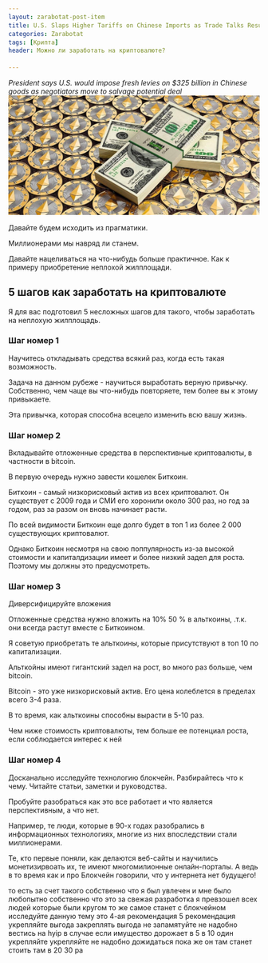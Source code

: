 ```yaml
---
layout: zarabotat-post-item
title: U.S. Slaps Higher Tariffs on Chinese Imports as Trade Talks Resume лол
categories: Zarabotat
tags: [Крипта]
header: Можно ли заработать на криптовалюте?

---
```

*President says U.S. would impose fresh levies on $325 billion in Chinese goods as negotiators move to salvage potential deal*
![My helpful screenshot](/images/mining/ETH/ethereum-money2.jpg)

Давайте будем исходить из прагматики.  


<p class="vaz5">Миллионерами мы навряд ли станем.</p>

Давайте нацеливаться на что-нибудь больше практичное. Как к примеру приобретение неплохой жилплощади.

## 5 шагов как заработать на криптовалюте

Я для вас подготовил 5 несложных шагов для такого, чтобы заработать на неплохую жилплощадь.

### Шаг номер 1 

<p class="vaz">Научитесь откладывать  средства всякий раз,  когда есть такая возможность.</p>

Задача на данном рубеже - научиться выработать верную привычку.  Собственно, чем чаще вы что-нибудь повторяете, тем более вы к этому привыкаете.

Эта привычка, которая способна всецело изменить всю вашу жизнь.

### Шаг номер 2
<p class="vaz">Вкладывайте отложенные средства в перспективные криптовалюты, в частности в bitcoin.</p>

В первую очередь нужно завести кошелек Биткоин. 

Биткоин - самый низкорисковый актив из всех криптовалют. Он существует с 2009 года и СМИ его хоронили около 300 раз, но год за годом, раз за разом он вновь начинает расти.

По всей видимости Биткоин еще долго будет в топ 1 из более 2 000 существующих криптовалют.

Однако Биткоин несмотря на свою поппулярность из-за высокой стоимости и капиталдизации имеет и более низкий задел для роста. Поэтому мы должны это предусмотреть.


### Шаг номер 3
<p class="vaz">Диверсифицируйте вложения</p>

Отложенные средства нужно вложить на 10% 50 % в альткоины, .т.к. они всегда растут вместе  с Биткоином. 

Я советую приобретать те альткоины, которые присутствуют в топ 10 по капитализации.

Альткойны имеют гигантский задел на рост, во много раз больше, чем bitcoin.

Bitcoin - это уже низкорисковый актив.  Его цена колеблется в пределах всего 3-4 раза. 

В то время, как альткоины способны вырасти в  5-10 раз.

<p class="vaz5">Чем ниже стоимость криптовалюты, тем больше ее потенциал роста, если соблюдается интерес к ней</p>

### Шаг номер 4
Досканально исследуйте технологию блокчейн.  Разбирайтесь что к чему.  Читайте статьи, заметки и руководства. 

Пробуйте разобраться как это все работает и что является перспективным, а что нет.

Например, те люди, которые в 90-х годах разобрались в информационных технологиях, многие из них впоследствии стали миллионерами. 

Те, кто первые поняли, как делаются веб-сайты и научились монетизирвоать их, те имеют многомилионные онлайн-порталы. А ведь в то время как и про Блокчейн говорили, что у интернета нет будущего!

то есть за счет такого собственно что я был увлечен и мне было любопытно собственно что это за свежая разработка я превзошел всех людей которые были кругом то же самое станет с блокчейном исследуйте данную тему это 4-ая рекомендация 5 рекомендация укрепляйте выгода закреплять выгода не запамятуйте не надобно вестись на hyip в случае если имущество дорожает в 5 в 10 один укрепляйте укрепляйте не надобно дожидаться пока же он там станет стоить там в 20 30 ра

